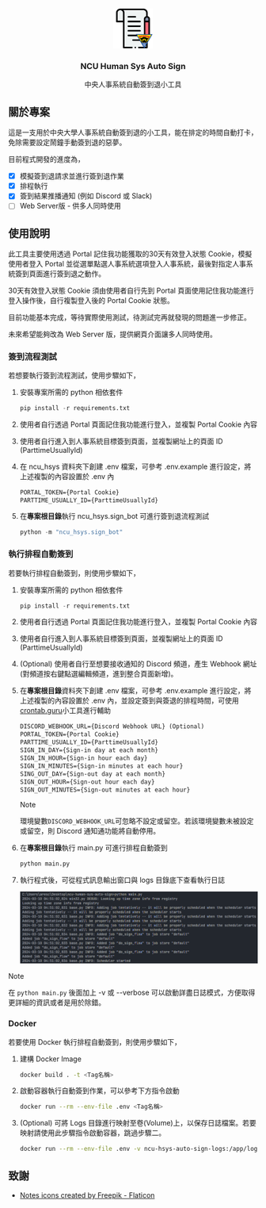<br />
<div align="center">
  <a href="https://github.com/ares30841167/ncu-human-sys-auto-sign">
    <img src="images/logo.png" alt="Logo" width="80" height="80">
  </a>

  <h3 align="center">NCU Human Sys Auto Sign</h3>

  <p align="center">
    中央人事系統自動簽到退小工具
  </p>
</div>

## 關於專案

這是一支用於中央大學人事系統自動簽到退的小工具，能在排定的時間自動打卡，免除需要設定鬧鐘手動簽到退的惡夢。

目前程式開發的進度為，

- [x] 模擬簽到退請求並進行簽到退作業
- [X] 排程執行
- [X] 簽到結果推播通知 (例如 Discord 或 Slack)
- [ ] Web Server版 - 供多人同時使用

## 使用說明

此工具主要使用透過 Portal 記住我功能獲取的30天有效登入狀態 Cookie，模擬使用者登入 Portal 並從選單點選人事系統選項登入人事系統，最後對指定人事系統簽到頁面進行簽到退之動作。

30天有效登入狀態 Cookie 須由使用者自行先到 Portal 頁面使用記住我功能進行登入操作後，自行複製登入後的 Portal Cookie 狀態。

目前功能基本完成，等待實際使用測試，待測試完再就發現的問題進一步修正。

未來希望能夠改為 Web Server 版，提供網頁介面讓多人同時使用。

### 簽到流程測試

若想要執行簽到流程測試，使用步驟如下，

1. 安裝專案所需的 python 相依套件

    ```python
    pip install -r requirements.txt
    ```

2. 使用者自行透過 Portal 頁面記住我功能進行登入，並複製 Portal Cookie 內容
3. 使用者自行進入到人事系統目標簽到頁面，並複製網址上的頁面 ID (ParttimeUsuallyId)
4. 在 ncu_hsys 資料夾下創建 .env 檔案，可參考 .env.example 進行設定，將上述複製的內容設置於 .env 內

    ```text
    PORTAL_TOKEN={Portal Cookie}
    PARTTIME_USUALLY_ID={ParttimeUsuallyId}
    ```

5. 在**專案根目錄**執行 ncu_hsys.sign_bot 可進行簽到退流程測試

    ```python
    python -m "ncu_hsys.sign_bot"
    ```

### 執行排程自動簽到

若要執行排程自動簽到，則使用步驟如下，

1. 安裝專案所需的 python 相依套件

    ```python
    pip install -r requirements.txt
    ```

2. 使用者自行透過 Portal 頁面記住我功能進行登入，並複製 Portal Cookie 內容
3. 使用者自行進入到人事系統目標簽到頁面，並複製網址上的頁面 ID (ParttimeUsuallyId)
4. (Optional) 使用者自行至想要接收通知的 Discord 頻道，產生 Webhook 網址 (對頻道按右鍵點選編輯頻道，進到整合頁面新增)。
5. 在**專案根目錄**資料夾下創建 .env 檔案，可參考 .env.example 進行設定，將上述複製的內容設置於 .env 內，並設定簽到與簽退的排程時間，可使用[crontab.guru](https://crontab.guru/)小工具進行輔助

    ```text
    DISCORD_WEBHOOK_URL={Discord Webhook URL} (Optional)
    PORTAL_TOKEN={Portal Cookie}
    PARTTIME_USUALLY_ID={ParttimeUsuallyId}
    SIGN_IN_DAY={Sign-in day at each month}
    SIGN_IN_HOUR={Sign-in hour each day}
    SIGN_IN_MINUTES={Sign-in minutes at each hour}
    SING_OUT_DAY={Sign-out day at each month}
    SIGN_OUT_HOUR={Sign-out hour each day}
    SIGN_OUT_MINUTES={Sign-out minutes at each hour}
    ```

    > [!NOTE]
    > 環境變數`DISCORD_WEBHOOK_URL`可忽略不設定或留空。若該環境變數未被設定或留空，則 Discord 通知通功能將自動停用。

6. 在**專案根目錄**執行 main.py 可進行排程自動簽到

    ```python
    python main.py
    ```

7. 執行程式後，可從程式訊息輸出窗口與 logs 目錄底下查看執行日誌

    ![Logs Screenshot](images/logs-screenshot.png)

> [!NOTE]
> 在 `python main.py` 後面加上 -v 或 --verbose 可以啟動詳盡日誌模式，方便取得更詳細的資訊或者是用於除錯。

### Docker

若要使用 Docker 執行排程自動簽到，則使用步驟如下，

1. 建構 Docker Image

    ```bash
    docker build . -t <Tag名稱>
    ```

2. 啟動容器執行自動簽到作業，可以參考下方指令啟動

    ```bash
    docker run --rm --env-file .env <Tag名稱>
    ```

3. (Optional) 可將 Logs 目錄進行映射至卷(Volume)上，以保存日誌檔案。若要映射請使用此步驟指令啟動容器，跳過步驟二。

    ```bash
    docker run --rm --env-file .env -v ncu-hsys-auto-sign-logs:/app/logs <Tag名稱>
    ```

## 致謝

- [Notes icons created by Freepik - Flaticon](https://www.flaticon.com/free-icons/notes)